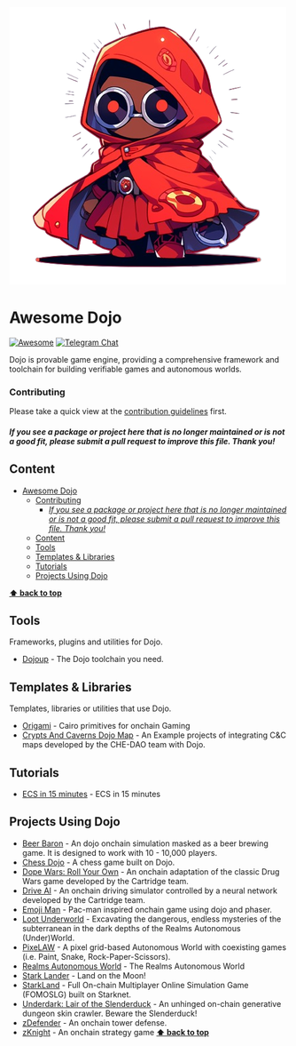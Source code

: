 ![Awesome](./awesome-ninja.png)

# Awesome Dojo

[![Awesome](https://cdn.rawgit.com/sindresorhus/awesome/d7305f38d29fed78fa85652e3a63e154dd8e8829/media/badge.svg)](https://github.com/sindresorhus/awesome)
[![Telegram Chat](https://img.shields.io/endpoint?color=neon&logo=telegram&label=chat&style=flat-square&url=https%3A%2F%2Ftg.sumanjay.workers.dev%2Fdojoengine)](https://t.me/dojoengine)

[//]: # "[![Track Awesome List](https://www.trackawesomelist.com/badge.svg)](https://www.trackawesomelist.com/avelino/awesome-go/)"

Dojo is provable game engine, providing a comprehensive framework and toolchain for building verifiable games and autonomous worlds.

### Contributing

Please take a quick view at the [contribution guidelines](https://github.com/dojoengine/awesome-dojo/blob/main/CONTRIBUTING.md) first.

[//]: # "Thanks to all [contributors](https://github.com/dojoengine/awesome-dojo/graphs/contributors); you rock!"

#### _If you see a package or project here that is no longer maintained or is not a good fit, please submit a pull request to improve this file. Thank you!_

## Content

- [Awesome Dojo](#awesome-dojo)
  - [Contributing](#contributing)
    - [_If you see a package or project here that is no longer maintained or is not a good fit, please submit a pull request to improve this file. Thank you!_](#if-you-see-a-package-or-project-here-that-is-no-longer-maintained-or-is-not-a-good-fit-please-submit-a-pull-request-to-improve-this-file-thank-you)
  - [Content](#content)
  - [Tools](#tools)
  - [Templates \& Libraries](#templates--libraries)
  - [Tutorials](#tutorials)
  - [Projects Using Dojo](#projects-using-dojo)

**[⬆ back to top](#awesome-dojo)**

## Tools

Frameworks, plugins and utilities for Dojo.

- [Dojoup](https://book.dojoengine.org/toolchain/dojoup.html) - The Dojo toolchain you need.

## Templates & Libraries

Templates, libraries or utilities that use Dojo.

- [Origami](https://github.com/dojoengine/origami) - Cairo primitives for onchain Gaming
- [Crypts And Caverns Dojo Map](https://github.com/CheDAOLabs/cc-dojo-map) - An Example projects of integrating C&C maps developed by the CHE-DAO team with Dojo.

## Tutorials

- [ECS in 15 minutes](https://book.dojoengine.org/cairo/hello-dojo.html) - ECS in 15 minutes

## Projects Using Dojo

- [Beer Baron](https://github.com/cartridge-gg/beer-baron) - An dojo onchain simulation masked as a beer brewing game. It is designed to work with 10 - 10,000 players.
- [Chess Dojo](https://github.com/rkdud007/chess-dojo) - A chess game built on Dojo.
- [Dope Wars: Roll Your Own](https://github.com/cartridge-gg/rollyourown) - An onchain adaptation of the classic Drug Wars game developed by the Cartridge team.
- [Drive AI](https://github.com/cartridge-gg/drive-ai) - An onchain driving simulator controlled by a neural network developed by the Cartridge team.
- [Emoji Man](https://github.com/dojoengine/emoji-man) - Pac-man inspired onchain game using dojo and phaser.
- [Loot Underworld](https://github.com/funDAOmental/lootunderworld) - Excavating the dangerous, endless mysteries of the subterranean in the dark depths of the Realms Autonomous (Under)World.
- [PixeLAW](https://github.com/pixelaw/game) - A pixel grid-based Autonomous World with coexisting games (i.e. Paint, Snake, Rock-Paper-Scissors).
- [Realms Autonomous World](https://github.com/BibliothecaDAO/eternum) - The Realms Autonomous World
- [Stark Lander](https://github.com/dojoengine/stark-lander) - Land on the Moon!
- [StarkLand](https://github.com/Starklandxyz) - Full On-chain Multiplayer Online Simulation Game (FOMOSLG) built on Starknet.
- [Underdark: Lair of the Slenderduck](https://github.com/funDAOmental/underdark) - An unhinged on-chain generative dungeon skin crawler. Beware the Slenderduck!
- [zDefender](https://github.com/z-korp/zdefender-front) - An onchain tower defense.
- [zKnight](https://github.com/z-korp/zknight) - An onchain strategy game
  **[⬆ back to top](#awesome-dojo)**
